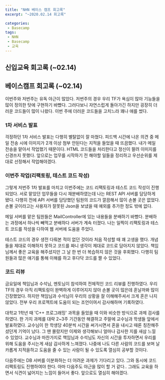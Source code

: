 ```yaml
---
title: "NHN 베이스 캠프 회고록"
excerpt: "~2020.02.14 회고록"

categories:
 - Basecamp
tags:
 - NHN
 - Basecamp
 - 교육
---
```




## 신입교육 회고록 (~02.14)



## 베이스캠프 회고록 (~02.14)

이번주와 저번주는 유독 야근이 많았다. 저번주의 경우 우리 TF가 욕심이 많아 기능들을 많이 정의한 탓에 구현하기 바빴다. 그러다보니 자연스럽게 돌아가긴 하지만 굉장히 더러운 코드들이 많이 나왔다. 이번 주에 더러운 코드들을 고치느라 꽤나 애를 썼다.



### 1차 서비스 발표

걱정하던 1차 서비스 발표는 다행히 별탈없이 잘 마쳤다. 피드백 시간에 나온 의견 중 메일 전송 시에 이미지가 2개 이상 첨부 안된다는 지적을 들었을 때 뜨끔했다. 내가 메일 전송을 맡아서 작업했기 때문이다. HTML 코드들을 처리한다고 정신이 팔려 이미지를 신경쓰지 못했다. 앞으로는 업무를 시작하기 전 해야할 일들을 정리하고 우선순위를 제대로 선정해서 작업해야겠다.



### 이번주 작업(리팩토링, 테스트 코드 작성)

그렇게 저번주 1차 발표를 마치고 이번주에는 코드 리팩토링과 테스트 코드 작성이 진행되었다. 서로 맡았던 업무들을 다시 재분배하였는데 나는 REST API 서버를 담당하게 됐다. 다행히 전에 API 서버를 담당했던 팀원의 코드가 깔끔해서 많이 손볼 곳은 없었다. 손볼 곳이라고는 사용자가 잘못된 Json을 보냈을 때 예외를 추가한 정도 밖에 없다.



메일 서버를 맡은 팀원들은 MailController에 있는 내용들을 분배하기 바빴다. 분배하는 과정에서 하나씩 빼먹고 분배하다 서버가 계속 터졌다. 나는 일찍이 리팩토링과 테스트 코드를 작성을 다하여 웹 서버에 도움을 주었다.



테스트 코드의 경우 생전 다뤄본 적이 없던 것이라 처음 작성할 때 꽤 고생을 했다. 개념들을 제대로 이해하지 못하고 코드를 짜니 생각이 제대로 코드로 담아지지 않았다. 책임님께서 좋은 교육을 해주셨지만 그 날 한 번 더 복습하지 않은 것을 후회했다. 다행히 팀원들과 많은 얘기를 통해 이해를 하고 후다닥 코드를 짤 수 있었다.



### 코드 리뷰

금요일에 책임님과 수석님, 멘토님이 참석하여 전체적인 코드 리뷰를 진행하였다. 우리 TF의 경우 아직 리팩토링이 완벽하게 이루어지지 않아 손볼 곳이 많은데 혼날까봐 많이 긴장했었다. 하지만 책임님과 수석님이 우리의 상황을 잘 이해해주셔서 크게 혼은 나지 않았다. 전부 우리 프로젝트에 도움이 되는 조언이여서 감사해하며 기록하였다.



대학교 1학년 때 'C++ 프로그래밍' 과목을 들었을 때 이와 비슷한 방식으로 과제 검사를 하였다. 한 가지 과제를 대략 2~3주 기간동안 해결하고 주말에 교수님과 학생들 앞에서 발표하였다. 교수님이 한 학생당 40분씩 시간을 써가시면서 혼을 내시고 때론 칭찬해주셨던게 기억이 났다. 그 땐 몰랐지만 이제와 생각해보니 얼마나 감사한 지를 새삼 느낄 수 있었다. 교수님과 마찬가지로 책임님과 수석님도 자신의 시간을 투자하면서 우리를 위해 도움을 주시는게 새삼 감사하게 느껴졌다. 나중에 나도 다른 사람의 코드를 보며 날카롭게 지적을하고 도움을 줄 수 있는 사람이 될 수 있도록 열심히 공부할 것이다.



다음주에는 DB 서버를 이분화하는 더 어려운 과제가 기다리고 있다. 그와 동시에 코드 리팩토링도 진행하여야 한다. 아마 다음주도 야근을 많이 할 거 같다.. 그래도 교육을 하면서 식견이 넓어지는 느낌이 들어서 좋다. 앞으로도 열심히 해야겠다.